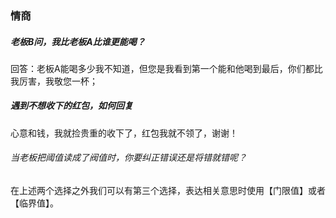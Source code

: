 ### 情商

##### 老板B问，我比老板A比谁更能喝？

回答：老板A能喝多少我不知道，但您是我看到第一个能和他喝到最后，你们都比我厉害，我敬您一杯；

##### 遇到不想收下的红包，如何回复

心意和钱，我就捡贵重的收下了，红包我就不领了，谢谢！

###### 当老板把阈值读成了阀值时，你要纠正错误还是将错就错呢？

在上述两个选择之外我们可以有第三个选择，表达相关意思时使用【门限值】或者【临界值】。
